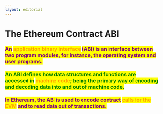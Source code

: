 ```yaml
---
layout: editorial
---
```


# The Ethereum Contract ABI

### <mark style="color:purple;"></mark>

### <mark style="color:purple;">An</mark> <mark style="color:orange;">application binary interface</mark> <mark style="color:purple;">(ABI) is an interface between two program modules, for instance, the operating system and user programs.</mark>&#x20;

<mark style="color:purple;"></mark>

### <mark style="color:green;">An ABI defines how data structures and functions are accessed in</mark> <mark style="color:orange;">machine code</mark><mark style="color:green;">; being the primary way of encoding and decoding data into and out of machine code.</mark>

<mark style="color:green;"></mark>

### <mark style="color:purple;">In Ethereum, the ABI is used to encode contract</mark> <mark style="color:orange;">calls for the EVM</mark> <mark style="color:purple;">and to read data out of transactions.</mark>&#x20;

<mark style="color:purple;"></mark>

<mark style="color:purple;"></mark>
